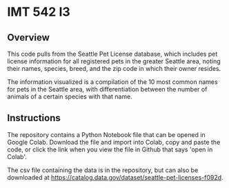 # IMT 542 I3

## Overview
This code pulls from the Seattle Pet License database, which includes pet license information for all registered pets in the greater Seattle area, noting their names, species, breed, and the zip code in which their owner resides.

The information visualized is a compilation of the 10 most common names for pets in the Seattle area, with differentiation between the number of animals of a certain species with that name.

## Instructions
The repository contains a Python Notebook file that can be opened in Google Colab. Download the file and import into Colab, copy and paste the code, or click the link when you view the file in Github that says 'open in Colab'.

The csv file containing the data is in the repository, but can also be downloaded at https://catalog.data.gov/dataset/seattle-pet-licenses-f092d.
